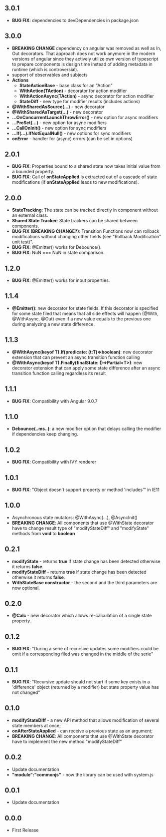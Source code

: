 ## 3.0.1
* **BUG FIX**: dependencies to devDependencies in package.json

## 3.0.0
* **BREAKING CHANGE** dependency on angular was removed as well as In, Out decorators. That approach does not work anymore in the modern versions of angular since they actively utilize own version of typescript to prepare components is design time instead of adding metadata in runtime (which is controversial).
* support of observables and subjects
* **Actions**
  * **StateActionBase** - base class for an "Action"
  * **WithAction(TAction)** - decorator for action modifier
  * **WithActionAsync(TAction)** - async decorator for action modifier
  * **StateDiff** - new type for modifier results (includes actions)
* **@WithSharedAsSource(...)** - new decorator 
* **@WithSharedAsTarget(...)** - new decorator
* **...OnConcurrentLaunchThrowError()** - new option for async modifiers 
* **...PreSet(...)** - new option for async modifiers
* **...CallOnInit()** - new option for sync modifiers
* **...If(...).IfNotEqualNull()** - new options for sync modifiers
* **onError** - handler for (async) errors (can be set in options)

## 2.0.1
* **BUG FIX**: Properties bound to a shared state now takes initial value from a bounded property.
* **BUG FIX**: Call of **onStateApplied** is extracted out of a cascade of state modifications (if **onStateApplied** leads to new modifications).

## 2.0.0
* **StateTracking**: The state can be tracked directly in component without an external class.
* **Shared State Tracker**: State trackers can be shared between components.
* **BUG FIX (BREAKING CHANGE?)**: Transition Functions now can rollback modifications without changing other fields (see "Rollback Modification" unit test)".
* **BUG FIX**: @Emitter() works for Debounce().
* **BUG FIX**: NuN === NuN in state comparison.


## 1.2.0
* **BUG FIX**: @Emitter() works for input properties.

## 1.1.4 
* **@Emitter()**: new decorator for state fields. If this decorator is specified for some state filed that means that all side effects will happen (@With, @WithAsync, @Out) even if a new value equals to the previous one during analyzing a new state difference.

## 1.1.3
* **@WithAsync(keyof T).If(predicate: (t:T)=>boolean)**: new decorator extension that can prevent an async transition function calling
* **@WithAsync(keyof T).Finally(finalState: ()=>Partial&lt;T&gt;)**: new decorator extension that can apply some state difference after an async transition function calling regardless its result

## 1.1.1
* **BUG FIX**: Compatibility with Angular 9.0.7

## 1.1.0
* **Debounce(..ms..)**: a new modifier option that delays calling the modifier if dependencies keep changing.

## 1.0.2
* **BUG FIX**: Compatibility with IVY renderer


## 1.0.1
* **BUG FIX**: "Object doesn't support property or method 'includes'" in IE11

## 1.0.0
* Asynchronous state mutators: @WithAsync(...), @AsyncInit()
* **BREAKING CHANGE**: All components that use @WithState decorator have to change result type of "modifyStateDiff" and "modifyState" methods from __void__ to __boolean__

## 0.2.1
* **modifyState** - returns **true** if state change has been detected otherwise it returns **false**.
* **modifyStateDiff** - returns **true** if state change has been detected otherwise it returns **false**.
* **WithStateBase constructor** - the second and the third parameters are now optional.

## 0.2.0
* **@Calc** - new decorator which allows re-calculation of a single state property.  

## 0.1.2
* **BUG FIX**: "During a serie of recursive updates some modifiers could be omit if a corresponding filed was changed in the middle of the serie"

## 0.1.1
* **BUG FIX**: "Recursive update should not start if some key exists in a 'difference' object (returned by a modifier) but state property value has not changed"

## 0.1.0
* **modifyStateDiff** - a new API method that allows modification of several state members at once;
* **onAfterStateApplied** - can receive a previous state as an argument;
* **BREAKING CHANGE**: All components that use @WithState decorator have to implement the new method "modifyStateDiff"
## 0.0.2
* Update documentation
* **"module":"commonjs"** - now the library can be used with system.js
## 0.0.1
* Update documentation
## 0.0.0
* First Release